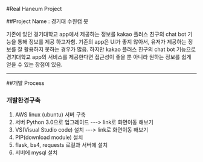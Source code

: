 #Real Haneum Project


##Project Name : 경기대 수원캠 봇


기존에 있던 경기대학교 app에서 제공하는 정보를 kakao 플러스 친구의 chat bot 기능을 통해 정보를 제공 하고자함. 기존의 app은 UI가 좋지 않아서, 유저가 제공하는 정보를 잘 활용하지 못하는 경우가 많음. 하지만 kakao 플러스 친구의 chat bot 기능으로 경기대학교 app의 서비스를 제공한다면 접근성이 좋을 뿐 아니라 원하는 정보를 쉽게 얻을 수 있는 장점이 있음.
***

##개발 Process
### 개발환경구축
1. AWS linux (ubuntu) 서버 구축
2. 서버 Python 3.0으로 업그레이드   ---> link로 화면이동 해보기
3. VS(Visual Studio code) 설치  ---> link로 화면이동 해보기
4. PIP(download module) 설치
5. flask, bs4, requests 로컬과 서버에 설치  
6. 서버에 mysql 설치
